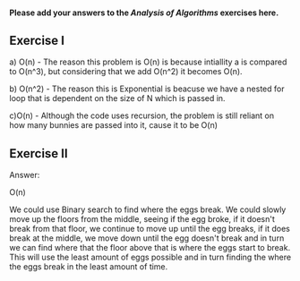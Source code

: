 #### Please add your answers to the ***Analysis of  Algorithms*** exercises here.

## Exercise I

a) O(n) - The reason this problem is O(n) is because intiallity a is compared to O(n^3), but considering that we add O(n^2) it becomes O(n).


b) O(n^2) - The reason this is Exponential is beacuse we have a nested for loop that is dependent on the size of N which is passed in.


c)O(n) - Although the code uses recursion, the problem is still reliant on how many bunnies are passed into it, cause it to be O(n)

## Exercise II

Answer: 

O(n)

We could use Binary search to find where the eggs break. We could slowly move up the floors from the middle, seeing if the egg broke, if it doesn't break from that floor, we continue to move up until the egg breaks, if it does break at the middle, we move down until the egg doesn't break and in turn we can find where that the floor above that is where the eggs start to break. This will use the least amount of eggs possible and in turn finding the where the eggs break in the least amount of time.


